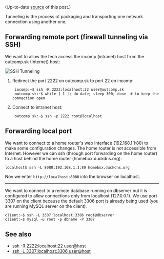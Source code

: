 (Up-to-date [source](https://github.com/jreisinger/blog/blob/master/posts/ssh-tunnel.md) of this post.)

Tunneling is the process of packaging and transporting one network connection using another one.

## Forwarding remote port (firewall tunneling via SSH)

We want to allow the tech access the incomp (intranet) host from the outcomp.sk (Internet) host:

![SSH Tunneling](https://raw.github.com/jreisinger/blog/master/files/ssh_tunneling.png)

1) Redirect the port 2222 on outcomp.sk to port 22 on incomp:

        incomp:~$ ssh -R 2222:localhost:22 user@outcomp.sk
        outcomp.sk:~$ while [ 1 ]; do date; sleep 300; done  # to keep the connection open
    
2) Connect to intranet host:

        outcomp.sk:~$ ssh -p 2222 root@localhost

## Forwarding local port

We want to connect to a home router's web interface (192.168.1.1:80) to make some configuration changes. The home router is not accessible from Internet. However we can ssh (through port forwarding on the home router) to a host behind the home router (homebox.duckdns.org):

    localhost$ ssh -L 8080:192.168.1.1:80 homebox.duckdns.org

Nov we enter `http://localhost:8080` into the browser on localhost.

---

We want to connect to a remote database running on dbserver but it is configured to allow connections only from localhost (127.0.0.1). We use port 3307 on the client because the default 3306 port is already being used (you are running MySQL server on the client).

    client:~$ ssh -L 3307:localhost:3306 root@dbserver
    client:~$ mysql -u root -p dbname -P 3307

## See also

 * [ssh -R 2222:localhost:22 user@host](http://explainshell.com/explain?cmd=ssh+-R+2222%3Alocalhost%3A22+user%40host)
 * [ssh -L 3307:localhost:3306 user@host](http://explainshell.com/explain?cmd=ssh+-L+3307%3Alocalhost%3A3306+user%40host)
